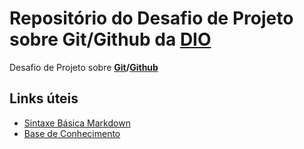 # Repositório do Desafio de Projeto sobre Git/Github  da [DIO](https://www.dio.me/)   
Desafio de Projeto sobre **[Git](https://git-scm.com/)/[Github](https://desktop.github.com/)**

## Links úteis
+ [Sintaxe Básica Markdown](https://www.markdownguide.org/basic-syntax/)
+ [Base de Conhecimento](https://portal.revendadesoftware.com.br/manuais/base-de-conhecimento/sintaxe-markdown)

